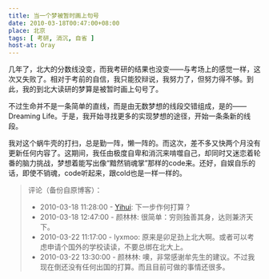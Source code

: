 ```yaml
---
title: 当一个梦被暂时画上句号
date: 2010-03-18T00:47:00+08:00
place: 北京
tags: [ 考研, 消沉, 自省 ]
host-at: Oray
---
```

几年了，北大的分数线没变，而我考研的结果也没变——与考场上的感觉一样，这次又失败了。相对于考前的自信，我只能狡辩说，我努力了，但努力得不够。到此，我的到北大读研的梦算是被暂时画上句号了。

不过生命并不是一条简单的直线，而是由无数梦想的线段交错组成，是的——Dreaming Life。于是，我开始寻找更多的实现梦想的途径，开始一条条新的线段。

我对这个蜗牛壳的打扫，总是勤一阵，懒一阵的。而这次，差不多又快两个月没有更新任何内容了。这期间，我任由极度自卑和消沉来啃噬自己，却同时又迷恋着轮番的脑力挑战，梦想着能写出像“黯然销魂掌”那样的code来。还好，自娱自乐的话，即使不销魂，code听起来，跟cold也是一样一样的。

> 评论（备份自原博客）：
> 
> * 2010-03-18 11:28:00 - [Yihui](http://yihui.name/): 下一步作何打算？
> * 2010-03-18 12:47:00 - 颜林林: 很简单：穷则独善其身，达则兼济天下。
> * 2010-03-22 11:17:00 - lyxmoo: 原来是卯足劲上北大啊。或者可以考虑申请个国外的学校读读，不要总绑在北大上。
> * 2010-03-22 13:30:00 - 颜林林: 噢，非常感谢牟先生的建议。不过我现在倒还没有任何出国的打算。而且目前可做的事情还很多。
